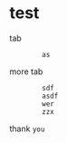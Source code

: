 # test
tab 

            as
more tab

            sdf
            asdf
            wer
            zzx
thank `you`
